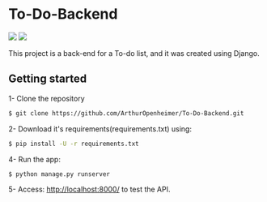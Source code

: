 # To-Do-Backend
<img src="https://img.shields.io/badge/-Django-brightgreen"> <img src="https://img.shields.io/badge/-REST%20Framework-red">

This project is a back-end for a To-do list, and it was created using Django.

## Getting started

1- Clone the repository
```bash
$ git clone https://github.com/ArthurOpenheimer/To-Do-Backend.git
```

2- Download it's requirements(requirements.txt) using:
```bash
$ pip install -U -r requirements.txt
```

4- Run the app:
```bash
$ python manage.py runserver
```

5- Access: <http://localhost:8000/> to test the API.